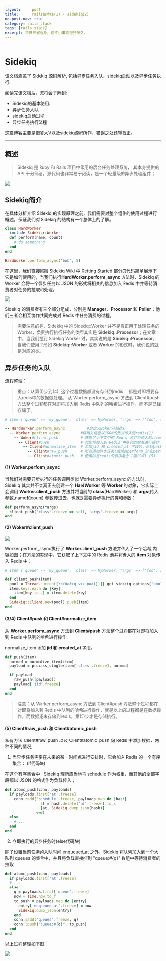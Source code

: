 ```yaml
---
layout:     post
title:      rails技术栈(1) - sidekiq(2)
no-post-nav: true
category: rails_stack
tags: [rails_stack]
excerpt: 每日三省吾身，这件小事能坚持多久。
---
```


```ruby
```

Sidekiq
=======

该文档涵盖了 Sidekiq 源码解析, 包括异步任务入队、sidekiq启动以及异步任务执行.

阅读完该文档后，您将会了解到:

* Sidekiq的基本使用.
* 异步任务入队
* sidekiq启动过程
* 异步任务执行流程

这篇博客主要是借鉴大V以及sidekiq源码所作，错误之处还望指正。

--------------------------------------------------------------------------------

概述
----------
> Sidekiq 是 Ruby 和 Rails 项目中常用的后台任务处理系统，
> 其本身提供的 API 十分简洁，源代码也非常易于阅读，是一个轻量级的异步处理组件；

![](https://hunzino1.github.io/assets/images/2019/sidekiq/sidekiq_cover.jpg)

Sidekiq简介
-----------

在具体分析介绍 Sidekiq 的实现原理之前，我们需要对整个组件的使用过程进行概述，保证我们对 Sidekiq 的结构有一个总体上的了解。

```ruby
class HardWorker
  include Sidekiq::Worker
  def perform(name, count)
    # do something
  end
end

HardWorker.perform_async('bob', 5)
```

在这里，我们直接照搬 Sidekiq Wiki 中 [Getting Started](https://github.com/mperham/sidekiq/wiki/Getting-Started) 部分的代码简单展示下它是如何使用的，当我们执行**HardWorker.perform_async** 方法时，Sidekiq 的 Worker 会将一个异步任务以 JSON 的形式将相关的信息加入 Redis 中并等待消费者对任务的拉取和处理。

![](https://hunzino1.github.io/assets/images/2019/sidekiq/sidekiq_arch.jpg)

Sidekiq 的消费者有三个部分组成，分别是 **Manager**、**Processor** 和 **Poller**；他们三者会相互协作共同完成对 Redis 中任务消费的过程。

> 需要注意的是，Sidekiq 中的 Sidekiq::Worker 并不是真正用于处理任务的 Worker，负责执行执行任务的类型其实是 **Sidekiq::Processor**；在文章中，当我们提到 Sidekiq Worker 时，其实说的是 **Sidekiq::Processor**，当我们使用了形如 **Sidekiq::Worker** 或者 **Worker** 的形式时，我们说的就是对应的类。

异步任务的入队
----------------

流程整理：

> 重点：从第(1)步到(4), 这个过程数据都没有存储到redis， 都是对即将要存入redis中的数据做处理。
从 Worker.perform_async 方法到 Client#push 方法整个过程都在对即将加入到 Redis 中队列的哈希进行操作，而不是已经存储了。

```ruby
# item ('queue' => 'my_queue', 'class' => MyWorker, 'args' => ['foo', 1, :bat => 'bar'])

-- HardWorker.perform_async          #自定义woker开始执行
  -- Worker.perform_async         #将相关信息以JSON的形式传入到redis(1)
    -- Woker#client_push          # 获取了上下文中的 Redis 池并将传入的item对象传入Redis 中(2)
      -- Client#push              # 对即将加入到 Redis 中队列的哈希进行操作, 添加 at 字段到字符串化; 调用normalize_item 方法中添加 jid 和 created_at 字段。(3)
        -- Client#normalize_item  # 添加jid 和 created_at 字段后，返回push方法 (4)
          -- Client#raw_push      # 所有添加异步任务(后续有perform_in和perform_at, 本质上与Worker.perform_async一样)的方法最终都调用了私有方法 Client#raw_push 以及 Client#atomic_push 向 Redis 中添加数据
          -- Client#atomic_push   # 使用的是redis的有序集合 (面试点) (5)
```
#### (1) Worker.perform_async

当我们对需要异步执行的任务调用类似 Worker.perform_async 的方法时，Sidekiq 其实并不会真正去创建一个 **HardWorker** 等 **Worker** 的对象，它实际上会调用 **Worker.client_push** 方法并将当前的 **class**(HardWorker) 和 **args**(传入参数,name和count) 参数传进去，也就是需要异步执行的类和参数：

```ruby
def perform_async(*args)
  client_push('class'.freeze => self, 'args'.freeze => args)
end
```

#### (2) Woker#client_push

![](https://hunzino1.github.io/assets/images/2019/sidekiq/client_push_item.jpg)

Worker.perform_async执行了 **Worker.client_push** 方法并传入了一个哈希,内容如图；在方法的实现中，它获取了上下文中的 Redis 池并将传入的 **item** 对象传入 Redis 中：

```ruby
# item ('queue' => 'my_queue', 'class' => MyWorker, 'args' => ['foo', 1, :bat => 'bar'])

def client_push(item)
  pool = Thread.current[:sidekiq_via_pool] || get_sidekiq_options['pool'.freeze] || Sidekiq.redis_pool
  item.keys.each do |key|
    item[key.to_s] = item.delete(key)
  end
  Sidekiq::Client.new(pool).push(item)
end
```

#### (3/4) Client#push 和 Client#normalize_item

从 **Worker.perform_async** 方法到 **Client#push** 方法整个过程都在对即将加入到 Redis 中队列的哈希进行操作.

normalize_item 添加  **jid 和 created_at** 字段。

```ruby
def push(item)
  normed = normalize_item(item)
  payload = process_single(item['class'.freeze], normed)

  if payload
    raw_push([payload])
    payload['jid'.freeze]
  end
end
```

> 注意：从 Worker.perform_async 方法到 Client#push 方法整个过程都在对即将加入到 Redis 中队列的哈希进行操作，就是以上的过程都是在数据操作，而数据还未存储到redis，第(5)步才是存储执行。

#### (5) Client#raw_push 和 Client#atomic_push

私有方法 Client#raw_push 以及 Client#atomic_push 向 Redis 中添加数据，两种不同的情况,

1. 当异步任务需要在未来的某一时间点进行安排时，它会加入 Redis 的一个有序集合： (if代码块)

在这个有序集合中，Sidekiq 理所应当地将 schedule 作为权重，而其他的全部字段都以 JSON 的格式作为负载传入；

```ruby
def atomc_push(conn, payloads)
  if payloads.first['at'.freeze]
    conn.zadd('schedule'.freeze, payloads.map do |hash|
                at = hash.delete('at'.freeze).to_s
                [at, Sidekiq.dump_json(hash)]
              end)
  else
    # ...
  end
end
```

2. 立即执行的异步任务时(else代码块)

除了设置当前任务的入队时间 enqueued_at 之外，Sidekiq 将队列加入到一个大队列 queues 的集合中，并且将负载直接推到 "queue:#{q}" 数组中等待消费者的拉取

```ruby
def atomc_push(conn, payloads)
  if payloads.first['at'.freeze]
  # ...
  else
    q = payloads.first['queue'.freeze]
    now = Time.now.to_f
    to_push = payloads.map do |entry|
      entry['enqueued_at'.freeze] = now
      Sidekiq.dump_json(entry)
    end
    conn.sadd('queues'.freeze, q)
    conn.lpush("queue:#{q}", to_push)
  end
end

```

以上过程整理如下图：

![](https://hunzino1.github.io/assets/images/2019/sidekiq/async_schedule.jpg)

